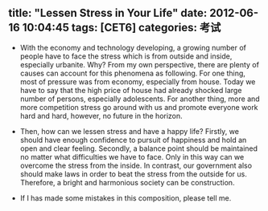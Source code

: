 title: "Lessen Stress in Your Life"
date: 2012-06-16 10:04:45
tags: [CET6]
categories: 考试
---

- With the economy and technology developing, a growing number of people have to face the stress which is from outside and inside, especially urbanite. Why? From my own perspective, there are plenty of causes can account for this phenomena as following. For one thing, most of pressure was from economy, especially from house. Today we have to say that the high price of house had already shocked large number of persons, especially adolescents. For another thing, more and more competition stress go around with us and promote everyone work hard and hard, however, no future in the horizon.
      

<!--more-->


- Then, how can we lessen stress and have a happy life? Firstly, we should have enough confidence to pursuit of happiness and hold an open and clear feeling. Secondly, a balance point should be maintained no matter what difficulties we have to face. Only in this way can we overcome the stress from the inside. In contrast, our government also should make laws in order to beat the stress from the outside for us. Therefore, a bright and harmonious society can be construction.

- If  I  has made some mistakes in this composition, please tell me.


